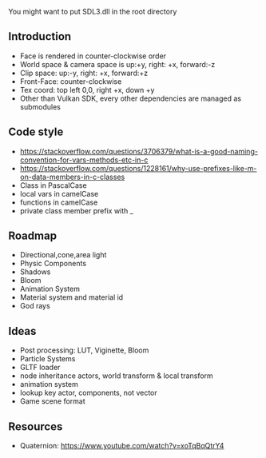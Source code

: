 You might want to put SDL3.dll in the root directory

## Introduction
- Face is rendered in counter-clockwise order
- World space & camera space is up:+y, right: +x, forward:-z
- Clip space: up:-y, right: +x, forward:+z
- Front-Face: counter-clockwise
- Tex coord: top left 0,0, right +x, down +y
- Other than Vulkan SDK, every other dependencies are managed as submodules

## Code style
- https://stackoverflow.com/questions/3706379/what-is-a-good-naming-convention-for-vars-methods-etc-in-c
- https://stackoverflow.com/questions/1228161/why-use-prefixes-like-m-on-data-members-in-c-classes
- Class in PascalCase
- local vars in camelCase
- functions in camelCase
- private class member prefix with _

## Roadmap
- Directional,cone,area light
- Physic Components
- Shadows
- Bloom
- Animation System
- Material system and material id
- God rays

## Ideas
- Post processing: LUT, Viginette, Bloom
- Particle Systems
- GLTF loader
- node inheritance actors, world transform & local transform
- animation system
- lookup key actor, components, not vector
- Game scene format

## Resources
- Quaternion: https://www.youtube.com/watch?v=xoTqBqQtrY4

